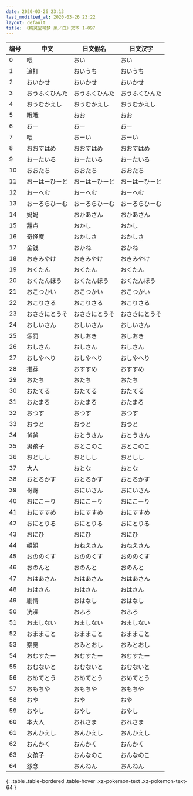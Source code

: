 ```yaml
---
date: 2020-03-26 23:13
last_modified_at: 2020-03-26 23:22
layout: default
title: 《精灵宝可梦 黑／白》文本 1-097
---
```

| 编号 | 中文 | 日文假名 | 日文汉字 |
| ---- | ---- | ---- | --- |
| 0 | 喂 | おい | おい |
| 1 | 追打 | おいうち | おいうち |
| 2 | おいかせ | おいかせ | おいかせ |
| 3 | おうふくひんた | おうふくひんた | おうふくひんた |
| 4 | おうむかえし | おうむかえし | おうむかえし |
| 5 | 哦哦 | おお | おお |
| 6 | おー | おー | おー |
| 7 | 喂 | おーい | おーい |
| 8 | おおすはめ | おおすはめ | おおすはめ |
| 9 | おーたいる | おーたいる | おーたいる |
| 10 | おおたち | おおたち | おおたち |
| 11 | おーはーひーと | おーはーひーと | おーはーひーと |
| 12 | おーへむ | おーへむ | おーへむ |
| 13 | おーろらひーむ | おーろらひーむ | おーろらひーむ |
| 14 | 妈妈 | おかあさん | おかあさん |
| 15 | 甜点 | おかし | おかし |
| 16 | 奇怪度 | おかしさ | おかしさ |
| 17 | 金钱 | おかね | おかね |
| 18 | おきみやけ | おきみやけ | おきみやけ |
| 19 | おくたん | おくたん | おくたん |
| 20 | おくたんほう | おくたんほう | おくたんほう |
| 21 | おこつかい | おこつかい | おこつかい |
| 22 | おこりさる | おこりさる | おこりさる |
| 23 | おさきにとうそ | おさきにとうそ | おさきにとうそ |
| 24 | おしいさん | おしいさん | おしいさん |
| 25 | 惩罚 | おしおき | おしおき |
| 26 | おしさん | おしさん | おしさん |
| 27 | おしやへり | おしやへり | おしやへり |
| 28 | 推荐 | おすすめ | おすすめ |
| 29 | おたち | おたち | おたち |
| 30 | おたてる | おたてる | おたてる |
| 31 | おたまろ | おたまろ | おたまろ |
| 32 | おつす | おつす | おつす |
| 33 | おつと | おつと | おつと |
| 34 | 爸爸 | おとうさん | おとうさん |
| 35 | 男孩子 | おとこのこ | おとこのこ |
| 36 | おとしし | おとしし | おとしし |
| 37 | 大人 | おとな | おとな |
| 38 | おとろかす | おとろかす | おとろかす |
| 39 | 哥哥 | おにいさん | おにいさん |
| 40 | おにこーり | おにこーり | おにこーり |
| 41 | おにすすめ | おにすすめ | おにすすめ |
| 42 | おにとりる | おにとりる | おにとりる |
| 43 | おにひ | おにひ | おにひ |
| 44 | 姐姐 | おねえさん | おねえさん |
| 45 | おののくす | おののくす | おののくす |
| 46 | おのんと | おのんと | おのんと |
| 47 | おはあさん | おはあさん | おはあさん |
| 48 | おはさん | おはさん | おはさん |
| 49 | 剧情 | おはなし | おはなし |
| 50 | 洗澡 | おふろ | おふろ |
| 51 | おましない | おましない | おましない |
| 52 | おままこと | おままこと | おままこと |
| 53 | 察觉 | おみとおし | おみとおし |
| 54 | おむすたー | おむすたー | おむすたー |
| 55 | おむないと | おむないと | おむないと |
| 56 | おめてとう | おめてとう | おめてとう |
| 57 | おもちや | おもちや | おもちや |
| 58 | おや | おや | おや |
| 59 | おやし | おやし | おやし |
| 60 | 本大人 | おれさま | おれさま |
| 61 | おんかえし | おんかえし | おんかえし |
| 62 | おんかく | おんかく | おんかく |
| 63 | 女孩子 | おんなのこ | おんなのこ |
| 64 | 怨念 | おんねん | おんねん |
{: .table .table-bordered .table-hover .xz-pokemon-text .xz-pokemon-text-64 }